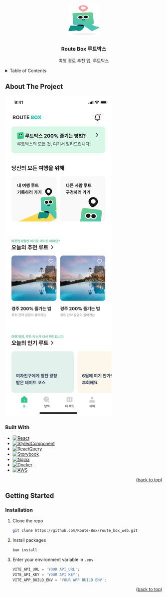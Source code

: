 <!-- Improved compatibility of back to top link: See: https://github.com/othneildrew/Best-README-Template/pull/73 -->

<a name="readme-top"></a>

<!-- PROJECT LOGO -->
<br />
<div align="center">
  <a href="https://www.alycehealth.com/">
    <img src="public/character.png" alt="Logo" width="100" height="100">
  </a>

  <h3 align="center">Route Box 루트박스</h3>

  <p align="center">
    여행 경로 추천 앱, 루트박스
  </p>
</div>

<!-- TABLE OF CONTENTS -->
<details>
  <summary>Table of Contents</summary>
  <ol>
    <li>
      <a href="#about-the-project">About The Project</a>
      <ul>
        <li><a href="#built-with">Built With</a></li>
      </ul>
    </li>
    <li>
      <a href="#getting-started">Getting Started</a>
      <ul>
        <li><a href="#installation">Installation</a></li>
      </ul>
    </li>
    <li><a href="#roadmap">Roadmap</a></li>
  </ol>
</details>

<!-- ABOUT THE PROJECT -->

## About The Project

[![Product Name Screen Shot][product-screenshot]](https://example.com)

### Built With

- [![React][React.js]][React-url]
- [![StyledComponent][StyledComponent]][StyledComponent-url]
- [![ReactQuery][ReactQuery]][ReactQuery-url]
- [![Storybook][Vitest]][Vitest-url]
- [![Nginx][Nginx]][Nginx-url]
- [![Docker][Docker]][Docker-url]
- [![AWS][AWS]][Aws-url]

<p align="right">(<a href="#readme-top">back to top</a>)</p>

<!-- GETTING STARTED -->

## Getting Started

### Installation

1. Clone the repo
   ```sh
   git clone https://github.com/Route-Box/route_box_web.git
   ```
2. Install packages
   ```sh
   bun install
   ```
3. Enter your environment variable in `.env`
   ```js
   VITE_API_URL = 'YOUR API_URL';
   VITE_API_KEY = 'YOUR API KEY';
   VITE_APP_BUILD_ENV = 'YOUR APP BUILD ENV';
   ```

<p align="right">(<a href="#readme-top">back to top</a>)</p>

<!-- MARKDOWN LINKS & IMAGES -->

[product-screenshot]: public/screenshot.jpg
[React.js]: https://img.shields.io/badge/React-20232A?style=for-the-badge&logo=react&logoColor=61DAFB
[React-url]: https://reactjs.org/
[Vite]: https://img.shields.io/badge/Vite-20232A?style=for-the-badge&logo=vite&logoColor=646CFF
[Vite-url]: https://vitejs.dev/
[Vitest]: https://img.shields.io/badge/Vitest-20232A?style=for-the-badge&logo=vitest&logoColor=6E9F18
[Vitest-url]: https://vitest.dev/
[ReactQuery]: https://img.shields.io/badge/ReactQuery-20232A?style=for-the-badge&logo=reactquery&logoColor=FF4154
[ReactQuery-url]: https://tanstack.com/
[StyledComponent]: https://img.shields.io/badge/StyledComponents-20232A?style=for-the-badge&logo=styledcomponents&logoColor=DB7093
[StyledComponent-url]: https://styled-components.com/
[Nginx]: https://img.shields.io/badge/NGINX-20232A?style=for-the-badge&logo=nginx&logoColor=009639
[Nginx-url]: https://www.nginx.com/
[Docker]: https://img.shields.io/badge/Docker-20232A?style=for-the-badge&logo=docker&logoColor=2496ED
[Docker-url]: https://www.docker.com/
[AWS]: https://img.shields.io/badge/aws-20232A?style=for-the-badge&logo=amazonwebservices&logoColor=ffffff
[AWS-url]: https://aws.amazon.com/ko/
